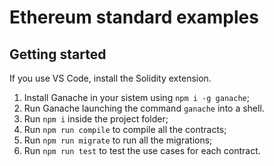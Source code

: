 # Ethereum standard examples

## Getting started
If you use VS Code, install the Solidity extension.

1. Install Ganache in your sistem using `npm i -g ganache`;
2. Run Ganache launching the command `ganache` into a shell.
3. Run `npm i` inside the project folder;
4. Run `npm run compile` to compile all the contracts;
5. Run `npm run migrate` to run all the migrations;
6. Run `npm run test` to test the use cases for each contract.
